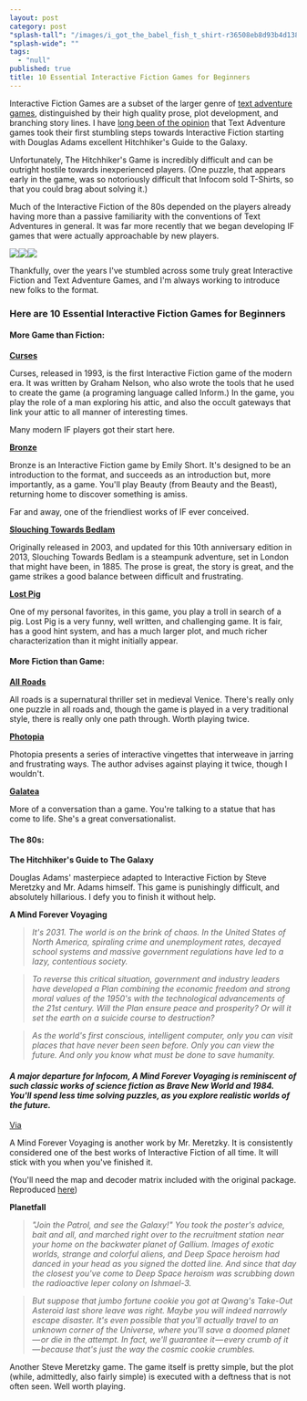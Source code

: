 ```yaml
---
layout: post
category: post
"splash-tall": "/images/i_got_the_babel_fish_t_shirt-r36508eb8d93b4d13891184d831d60857_jgymw_1024.jpg"
"splash-wide": ""
tags: 
  - "null"
published: true
title: 10 Essential Interactive Fiction Games for Beginners
---
```


Interactive Fiction Games are a subset of the larger genre of [text adventure games][1], distinguished by their high quality prose, plot development, and branching story lines. I have [long been of the opinion][2] that Text Adventure games took their first stumbling steps towards Interactive Fiction starting with Douglas Adams excellent Hitchhiker's Guide to the Galaxy.

Unfortunately, The Hitchhiker's Game is incredibly difficult and can be outright hostile towards inexperienced players. (One puzzle, that appears early in the game, was so notoriously difficult that Infocom sold T-Shirts, so that you could brag about solving it.)

Much of the Interactive Fiction of the 80s depended on the players already having more than a passive familiarity with the conventions of Text Adventures in general. It was far more recently that we began developing IF games that were actually approachable by new players.

![][3]![][4]<img class="progressiveMedia-noscript js-progressiveMedia-inner" src="https://d262ilb51hltx0.cloudfront.net/max/800/0*2E1luVad3XZfWcwq.jpg">

Thankfully, over the years I've stumbled across some truly great Interactive Fiction and Text Adventure Games, and I'm always working to introduce new folks to the format.

### Here are 10 Essential Interactive Fiction Games for Beginners

#### More Game than Fiction:

[**Curses**][5]

Curses, released in 1993, is the first Interactive Fiction game of the modern era. It was written by Graham Nelson, who also wrote the tools that he used to create the game (a programing language called Inform.) In the game, you play the role of a man exploring his attic, and also the occult gateways that link your attic to all manner of interesting times.

Many modern IF players got their start here.

[**Bronze**][6]

Bronze is an Interactive Fiction game by Emily Short. It's designed to be an introduction to the format, and succeeds as an introduction but, more importantly, as a game. You'll play Beauty (from Beauty and the Beast), returning home to discover something is amiss.

Far and away, one of the friendliest works of IF ever conceived.

[**Slouching Towards Bedlam**][7]

Originally released in 2003, and updated for this 10th anniversary edition in 2013, Slouching Towards Bedlam is a steampunk adventure, set in London that might have been, in 1885. The prose is great, the story is great, and the game strikes a good balance between difficult and frustrating.

[**Lost Pig**][8]

One of my personal favorites, in this game, you play a troll in search of a pig. Lost Pig is a very funny, well written, and challenging game. It is fair, has a good hint system, and has a much larger plot, and much richer characterization than it might initially appear.

#### More Fiction than Game:

[**All Roads**][9]

All roads is a supernatural thriller set in medieval Venice. There's really only one puzzle in all roads and, though the game is played in a very traditional style, there is really only one path through. Worth playing twice.

[**Photopia**][10]

Photopia presents a series of interactive vingettes that interweave in jarring and frustrating ways. The author advises against playing it twice, though I wouldn't.

[**Galatea**][11]

More of a conversation than a game. You're talking to a statue that has come to life. She's a great conversationalist.

#### The 80s:

**The Hitchhiker's Guide to The Galaxy**

Douglas Adams' masterpiece adapted to Interactive Fiction by Steve Meretzky and Mr. Adams himself. This game is punishingly difficult, and absolutely hillarious. I defy you to finish it without help.

**A Mind Forever Voyaging**

> _It's 2031. The world is on the brink of chaos. In the United States of North America, spiraling crime and unemployment rates, decayed school systems and massive government regulations have led to a lazy, contentious society._

> _To reverse this critical situation, government and industry leaders have developed a Plan combining the economic freedom and strong moral values of the 1950's with the technological advancements of the 21st century. Will the Plan ensure peace and prosperity? Or will it set the earth on a suicide course to destruction?_

> _As the world's first conscious, intelligent computer, only you can visit places that have never been seen before. Only you can view the future. And only you know what must be done to save humanity._

#### _A major departure for Infocom, A Mind Forever Voyaging is reminiscent of such classic works of science fiction as Brave New World and 1984. You'll spend less time solving puzzles, as you explore realistic worlds of the future._

[Via][12]

A Mind Forever Voyaging is another work by Mr. Meretzky. It is consistently considered one of the best works of Interactive Fiction of all time. It will stick with you when you've finished it.

(You'll need the map and decoder matrix included with the original package. Reproduced [here][13])

**Planetfall**

> _"Join the Patrol, and see the Galaxy!" You took the poster's advice, bait and all, and marched right over to the recruitment station near your home on the backwater planet of Gallium. Images of exotic worlds, strange and colorful aliens, and Deep Space heroism had danced in your head as you signed the dotted line. And since that day the closest you've come to Deep Space heroism was scrubbing down the radioactive leper colony on Ishmael-3._

> _But suppose that jumbo fortune cookie you got at Qwang's Take-Out Asteroid last shore leave was right. Maybe you will indeed narrowly escape disaster. It's even possible that you'll actually travel to an unknown corner of the Universe, where you'll save a doomed planet — or die in the attempt. In fact, we'll guarantee it — every crumb of it — because that's just the way the cosmic cookie crumbles._

Another Steve Meretzky game. The game itself is pretty simple, but the plot (while, admittedly, also fairly simple) is executed with a deftness that is not often seen. Well worth playing.

[1]: http://ajroach42.github.io/text-adventures-for-casual-gamers-infocom-inform-tads/
[2]: http://analogrevolution.com/hitchhikers-guide-galaxy-30th-anniversary-game/
[3]: https://d262ilb51hltx0.cloudfront.net/freeze/max/30/0*2E1luVad3XZfWcwq.jpg?q=20
[4]: https://d262ilb51hltx0.cloudfront.net/max/800/0*2E1luVad3XZfWcwq.jpg
[5]: http://iplayif.com/?story=http%3A%2F%2Fwww.ifarchive.org%2Fif-archive%2Fgames%2Fzcode%2Fcurses.z5
[6]: http://iplayif.com/?story=http%3A%2F%2Fwww.ifarchive.org%2Fif-archive%2Fgames%2Fzcode%2FBronze.zblorb
[7]: http://iplayif.com/?story=http://www.peccable.com/if/slouching-10/src/Slouching%20Towards%20Bedlam.gblorb
[8]: http://iplayif.com/?story=http://mirror.ifarchive.org/if-archive/games/zcode/LostPig.z8
[9]: http://iplayif.com/?story=http%3A%2F%2Fwww.ifarchive.org%2Fif-archive%2Fgames%2Fzcode%2FAllRoads.z5
[10]: http://iplayif.com/?story=http://parchment.toolness.com/if-archive/games/zcode/photopia.z5.js
[11]: http://iplayif.com/?story=http://parchment.toolness.com/if-archive/games/zcode/Galatea.zblorb.js
[12]: http://ifdb.tads.org/viewgame?id=4h62dvooeg9ajtfa
[13]: http://infocom.elsewhere.org/gallery/amfv/amfv.html
[14]: http://tinyletter.com/ajroach42
  
